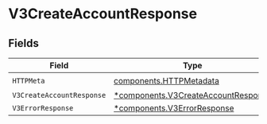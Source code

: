 # V3CreateAccountResponse


## Fields

| Field                                                                                     | Type                                                                                      | Required                                                                                  | Description                                                                               |
| ----------------------------------------------------------------------------------------- | ----------------------------------------------------------------------------------------- | ----------------------------------------------------------------------------------------- | ----------------------------------------------------------------------------------------- |
| `HTTPMeta`                                                                                | [components.HTTPMetadata](../../models/components/httpmetadata.md)                        | :heavy_check_mark:                                                                        | N/A                                                                                       |
| `V3CreateAccountResponse`                                                                 | [*components.V3CreateAccountResponse](../../models/components/v3createaccountresponse.md) | :heavy_minus_sign:                                                                        | Created                                                                                   |
| `V3ErrorResponse`                                                                         | [*components.V3ErrorResponse](../../models/components/v3errorresponse.md)                 | :heavy_minus_sign:                                                                        | Error                                                                                     |